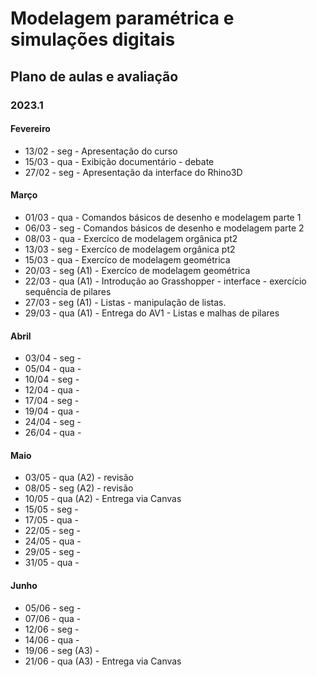 # Modelagem paramétrica e simulações digitais

## Plano de aulas e avaliação
### 2023.1

#### Fevereiro

* 13/02 - seg - Apresentação do curso
* 15/03 - qua - Exibição documentário - debate
* 27/02 - seg - Apresentação da interface do Rhino3D


#### Março

* 01/03 - qua - Comandos básicos de desenho e modelagem parte 1
* 06/03 - seg - Comandos básicos de desenho e modelagem parte 2
* 08/03 - qua - Exercíco de modelagem orgânica pt2
* 13/03 - seg - Exercíco de modelagem orgânica pt2
* 15/03 - qua - Exercíco de modelagem geométrica
* 20/03 - seg (A1) - Exercíco de modelagem geométrica
* 22/03 - qua (A1) - Introdução ao Grasshopper - interface - exercício sequência de pilares
* 27/03 - seg (A1) - Listas - manipulação de listas. 
* 29/03 - qua (A1) - Entrega do AV1 - Listas e malhas de pilares

  

#### Abril

* 03/04 - seg - 
* 05/04 - qua -
* 10/04 - seg - 
* 12/04 - qua - 
* 17/04 - seg - 
* 19/04 - qua -
* 24/04 - seg -
* 26/04 - qua -


#### Maio

* 03/05 - qua (A2) - revisão
* 08/05 - seg (A2) - revisão
* 10/05 - qua (A2) - Entrega via Canvas
* 15/05 - seg - 
* 17/05 - qua -
* 22/05 - seg - 
* 24/05 - qua - 
* 29/05 - seg -
* 31/05 - qua -
  
#### Junho


* 05/06 - seg -
* 07/06 - qua -
* 12/06 - seg -
* 14/06 - qua -
* 19/06 - seg (A3) - 
* 21/06 - qua (A3) - Entrega via Canvas
